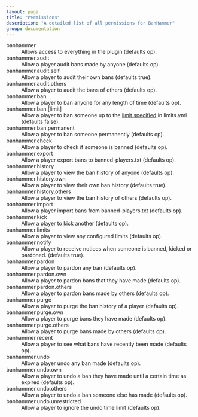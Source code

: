 ```yaml
---
layout: page
title: "Permissions"
description: "A detailed list of all permissions for BanHammer"
group: documentation
---
```

<dl>
  <dt>banhammer</dt>
  <dd>Allows access to everything in the plugin (defaults op).</dd>
  <dt>banhammer.audit</dt>
  <dd>Allow a player audit bans made by anyone (defaults op).</dd>
  <dt>banhammer.audit.self</dt>
  <dd>Allow a player to audit their own bans (defaults true).</dd>
  <dt>banhammer.audit.others</dt>
  <dd>Allow a player to audit the bans of others (defaults op).</dd>
  <dt>banhammer.ban</dt>
  <dd>Allow a player to ban anyone for any length of time (defaults op).</dd>
  <dt>banhammer.ban.[limit]</dt>
  <dd>Allow a player to ban someone up to the <a href="{{ site.base_path }}/docs/getting_started.html#setting_a_maximum_length_for_temporary_bans">limit specified</a> in limits.yml (defaults false).</dd>
  <dt>banhammer.ban.permanent</dt>
  <dd>Allow a player to ban someone permanently (defaults op).</dd>
  <dt>banhammer.check</dt>
  <dd>Allow a player to check if someone is banned (defaults op).</dd>
  <dt>banhammer.export</dt>
  <dd>Allow a player export bans to banned-players.txt (defaults op).</dd>
  <dt>banhammer.history</dt>
  <dd>Allow a player to view the ban history of anyone (defaults op).</dd>
  <dt>banhammer.history.own</dt>
  <dd>Allow a player to view their own ban history (defaults true).</dd>
  <dt>banhammer.history.others</dt>
  <dd>Allow a player to view the ban history of others (defaults op).</dd>
  <dt>banhammer.import</dt>
  <dd>Allow a player import bans from banned-players.txt (defaults op).</dd>
  <dt>banhammer.kick</dt>
  <dd>Allow a player to kick another (defaults op).</dd>
  <dt>banhammer.limits</dt>
  <dd>Allow a player to view any configured limits (defaults op).</dd>
  <dt>banhammer.notify</dt>
  <dd>Allow a player to receive notices when someone is banned, kicked or pardoned. (defaults true).</dd>
  <dt>banhammer.pardon</dt>
  <dd>Allow a player to pardon any ban (defaults op).</dd>
  <dt>banhammer.pardon.own</dt>
  <dd>Allow a player to pardon bans that they have made (defaults op).</dd>
  <dt>banhammer.pardon.others</dt>
  <dd>Allow a player to pardon bans made by others (defaults op).</dd>
  <dt>banhammer.purge</dt>
  <dd>Allow a player to purge the ban history of a player (defaults op).</dd>
  <dt>banhammer.purge.own</dt>
  <dd>Allow a player to purge bans they have made (defaults op).</dd>
  <dt>banhammer.purge.others</dt>
  <dd>Allow a player to purge bans made by others (defaults op).</dd>
  <dt>banhammer.recent</dt>
  <dd>Allow a player to see what bans have recently been made (defaults op).</dd>
  <dt>banhammer.undo</dt>
  <dd>Allow a player undo any ban made (defaults op).</dd>
  <dt>banhammer.undo.own</dt>
  <dd>Allow a player to undo a ban they have made until a certain time as expired (defaults op).</dd>
  <dt>banhammer.undo.others</dt>
  <dd>Allow a player to undo a ban someone else has made (defaults op).</dd>
  <dt>banhammer.undo.unrestricted</dt>
  <dd>Allow a player to ignore the undo time limit (defaults op).</dd>
</dl>